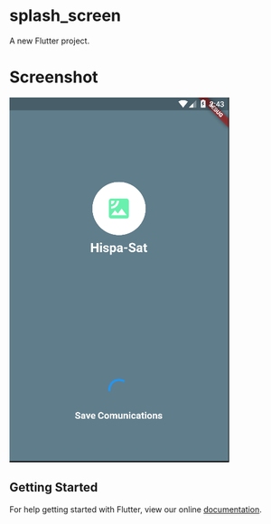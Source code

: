 # splash_screen

A new Flutter project.

# Screenshot
![alt text](screenshot.PNG)

## Getting Started

For help getting started with Flutter, view our online
[documentation](https://flutter.io/).
